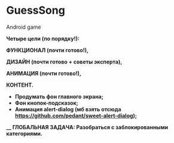 # GuessSong
Android game

<b>
Четыре цели (по порядку!):

ФУНКЦИОНАЛ (почти готово!),
  
ДИЗАЙН (почти готово + советы эксперта),

АНИМАЦИЯ (почти готово!),

КОНТЕНТ.


* Продумать фон главного экрана;
* Фон кнопок-подсказок;
* Анимация alert-dialog (мб взять отсюда https://github.com/pedant/sweet-alert-dialog);


__
ГЛОБАЛЬНАЯ ЗАДАЧА:
Разобраться с заблокированными категориями.


